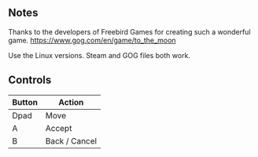 ## Notes

Thanks to the developers of Freebird Games for creating such a wonderful game.
https://www.gog.com/en/game/to_the_moon

Use the Linux versions. Steam and GOG files both work.

## Controls

| Button | Action |
|--|--|
| Dpad | Move |
| A | Accept |
| B | Back / Cancel |